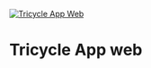 [![Tricycle App Web](https://github.com/tricycle-app/tricycle-web/actions/workflows/continuous-deployment.yml/badge.svg?event=deployment)](https://github.com/tricycle-app/tricycle-web/actions/workflows/continuous-deployment.yml)

# Tricycle App web

